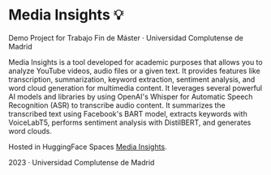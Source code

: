 # Media Insights 💡
Demo Project for Trabajo Fin de Máster · Universidad Complutense de Madrid

Media Insights is a tool developed for academic purposes that allows you to analyze YouTube videos, audio files or a given text. It provides features like transcription, summarization, keyword extraction, sentiment analysis, and word cloud generation for multimedia content. It leverages several powerful AI models and libraries by using OpenAI's Whisper for Automatic Speech Recognition (ASR) to transcribe audio content. It summarizes the transcribed text using Facebook's BART model, extracts keywords with VoiceLabT5, performs sentiment analysis with DistilBERT, and generates word clouds.

Hosted in HuggingFace Spaces [Media Insights](https://huggingface.co/spaces/storresbusquets/tfm-media-insights).

2023 · Universidad Complutense de Madrid
